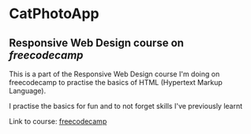 <h1>CatPhotoApp</h1>
<h2>Responsive Web Design course on <em>freecodecamp</em></h2>
<p>This is a part of the Responsive Web Design course I'm doing on freecodecamp to practise the basics of HTML (Hypertext Markup Language).</p>
<p>I practise the basics for fun and to not forget skills I've previously learnt</p>
<p>Link to course: <a href="https://www.freecodecamp.org/learn/2022/responsive-web-design/">freecodecamp</a></p>

